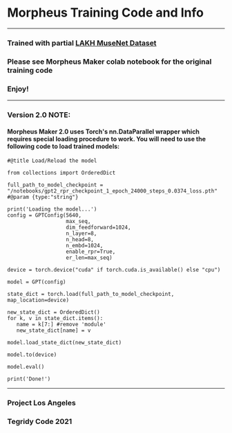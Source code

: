 # Morpheus Training Code and Info

***

### Trained with partial [LAKH MuseNet Dataset](https://github.com/asigalov61/LAKH-MuseNet-MIDI-Dataset)

### Please see Morpheus Maker colab notebook for the original training code

### Enjoy!

***

### Version 2.0 NOTE:

#### Morpheus Maker 2.0 uses Torch's nn.DataParallel wrapper which requires special loading procedure to work. You will need to use the following code to load trained models:

```
#@title Load/Reload the model

from collections import OrderedDict

full_path_to_model_checkpoint = "/notebooks/gpt2_rpr_checkpoint_1_epoch_24000_steps_0.0374_loss.pth" #@param {type:"string"}

print('Loading the model...')
config = GPTConfig(5640, 
                   max_seq,
                   dim_feedforward=1024,
                   n_layer=8, 
                   n_head=8, 
                   n_embd=1024,
                   enable_rpr=True,
                   er_len=max_seq)

device = torch.device("cuda" if torch.cuda.is_available() else "cpu")

model = GPT(config)

state_dict = torch.load(full_path_to_model_checkpoint, map_location=device)

new_state_dict = OrderedDict()
for k, v in state_dict.items():
   name = k[7:] #remove 'module'
   new_state_dict[name] = v

model.load_state_dict(new_state_dict)

model.to(device)

model.eval()

print('Done!')
```

***

### Project Los Angeles

### Tegridy Code 2021
